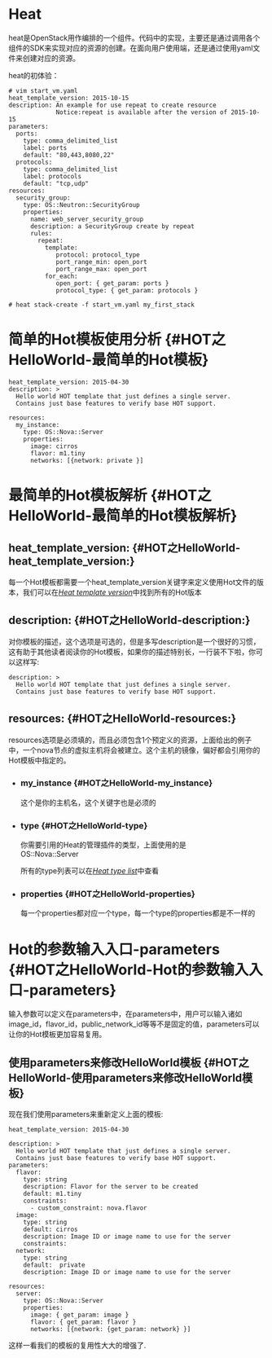 # Heat

heat是OpenStack用作编排的一个组件。代码中的实现，主要还是通过调用各个组件的SDK来实现对应的资源的创建。在面向用户使用端，还是通过使用yaml文件来创建对应的资源。

heat的初体验：

```
# vim start_vm.yaml
heat_template_version: 2015-10-15
description: An example for use repeat to create resource
             Notice:repeat is available after the version of 2015-10-15
parameters:
  ports:
    type: comma_delimited_list
    label: ports
    default: "80,443,8080,22"
  protocols:
    type: comma_delimited_list
    label: protocols
    default: "tcp,udp"
resources:
  security_group:
    type: OS::Neutron::SecurityGroup
    properties:
      name: web_server_security_group
      description: a SecurityGroup create by repeat
      rules:
        repeat:
          template:
             protocol: protocol_type
             port_range_min: open_port
             port_range_max: open_port
          for_each:
             open_port: { get_param: ports }
             protocol_type: { get_param: protocols }

# heat stack-create -f start_vm.yaml my_first_stack
```

# 简单的Hot模板使用分析 {#HOT之HelloWorld-最简单的Hot模板}

```
heat_template_version: 2015-04-30
description: >
  Hello world HOT template that just defines a single server.
  Contains just base features to verify base HOT support.

resources:
  my_instance:
    type: OS::Nova::Server
    properties:
      image: cirros
      flavor: m1.tiny
      networks: [{network: private }]
```

# 最简单的Hot模板解析 {#HOT之HelloWorld-最简单的Hot模板解析}

## heat\_template\_version: {#HOT之HelloWorld-heat_template_version:}

每一个Hot模板都需要一个heat\_template\_version关键字来定义使用Hot文件的版本，我们可以在[_Heat template version_](http://docs.openstack.org/developer/heat/template_guide/hot_spec.html#hot-spec-template-version)中找到所有的Hot版本

## description: {#HOT之HelloWorld-description:}

对你模板的描述，这个选项是可选的，但是多写description是一个很好的习惯，这有助于其他读者阅读你的Hot模板，如果你的描述特别长，一行装不下啦，你可以这样写:

```
description: >
  Hello world HOT template that just defines a single server.
  Contains just base features to verify base HOT support.
```

## resources: {#HOT之HelloWorld-resources:}

resources选项是必须填的，而且必须包含1个预定义的资源，上面给出的例子中，一个nova节点的虚拟主机将会被建立。这个主机的镜像，偏好都会引用你的Hot模板中指定的。

* ### my\_instance {#HOT之HelloWorld-my_instance}

  这个是你的主机名，这个关键字也是必须的

* ### type {#HOT之HelloWorld-type}

  你需要引用的Heat的管理插件的类型，上面使用的是  
  OS::Nova::Server

  所有的type列表可以在[_Heat type list_](http://docs.openstack.org/developer/heat/template_guide/openstack.html)中查看

* ### properties {#HOT之HelloWorld-properties}

  每一个properties都对应一个type，每一个type的properties都是不一样的

# Hot的参数输入入口-parameters {#HOT之HelloWorld-Hot的参数输入入口-parameters}

输入参数可以定义在parameters中，在parameters中，用户可以输入诸如image\_id，flavor\_id，public\_network\_id等等不是固定的值，parameters可以让你的Hot模板更加容易复用。

## 使用parameters来修改HelloWorld模板 {#HOT之HelloWorld-使用parameters来修改HelloWorld模板}

现在我们使用parameters来重新定义上面的模板:

```
heat_template_version: 2015-04-30

description: >
  Hello world HOT template that just defines a single server.
  Contains just base features to verify base HOT support.
parameters:
  flavor:
    type: string
    description: Flavor for the server to be created
    default: m1.tiny
    constraints:
      - custom_constraint: nova.flavor
  image:
    type: string
    default: cirros
    description: Image ID or image name to use for the server
    constraints:
  network:
    type: string
    default:  private
    description: Image ID or image name to use for the server

resources:
  server:
    type: OS::Nova::Server
    properties:
      image: { get_param: image }
      flavor: { get_param: flavor }
      networks: [{network: {get_param: network} }]
```

这样一看我们的模板的复用性大大的增强了.



